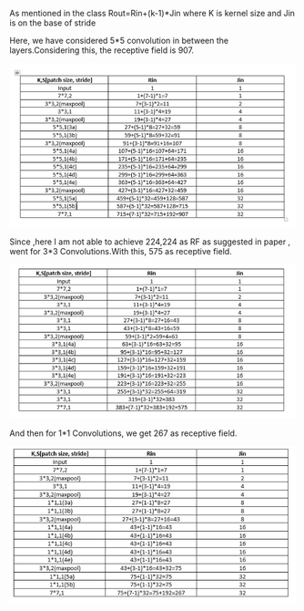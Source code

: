 As mentioned in the class Rout=Rin+(k-1)*Jin where K is kernel size and Jin is on the base of stride

Here, we have considered 5*5 convolution in between the layers.Considering this, the receptive field is 907.


![alt text](https://github.com/prajnaraipn7/Eva_Assignment/blob/master/Assignment7/7a_1.PNG)



Since ,here I am not able to achieve 224,224 as RF as suggested in paper , went for 3*3 Convolutions.With this, 575 as receptive field.

![alt text](https://github.com/prajnaraipn7/Eva_Assignment/blob/master/Assignment7/7a_2.PNG)

And then for 1*1 Convolutions, we get 267 as receptive field.

![alt text](https://github.com/prajnaraipn7/Eva_Assignment/blob/master/Assignment7/7a_3.PNG)

